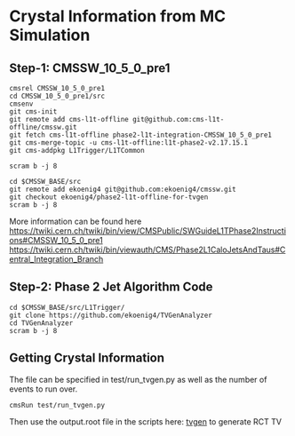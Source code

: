 # Crystal Information from MC Simulation

## Step-1: CMSSW_10_5_0_pre1
````
cmsrel CMSSW_10_5_0_pre1
cd CMSSW_10_5_0_pre1/src
cmsenv
git cms-init
git remote add cms-l1t-offline git@github.com:cms-l1t-offline/cmssw.git
git fetch cms-l1t-offline phase2-l1t-integration-CMSSW_10_5_0_pre1
git cms-merge-topic -u cms-l1t-offline:l1t-phase2-v2.17.15.1
git cms-addpkg L1Trigger/L1TCommon

scram b -j 8

cd $CMSSW_BASE/src
git remote add ekoenig4 git@github.com:ekoenig4/cmssw.git
git checkout ekoenig4/phase2-l1t-offline-for-tvgen
scram b -j 8
````
More information can be found here
https://twiki.cern.ch/twiki/bin/view/CMSPublic/SWGuideL1TPhase2Instructions#CMSSW_10_5_0_pre1
https://twiki.cern.ch/twiki/bin/viewauth/CMS/Phase2L1CaloJetsAndTaus#Central_Integration_Branch

## Step-2: Phase 2 Jet Algorithm Code
````
cd $CMSSW_BASE/src/L1Trigger/
git clone https://github.com/ekoenig4/TVGenAnalyzer
cd TVGenAnalyzer
scram b -j 8
````

## Getting Crystal Information
The file can be specified in test/run_tvgen.py as well as the number of events to run over.
````
cmsRun test/run_tvgen.py
````
Then use the output.root file in the scripts here: [tvgen](https://github.com/ekoenig4/CMSPhase2RCT/tree/master/tvgen) to generate RCT TV

